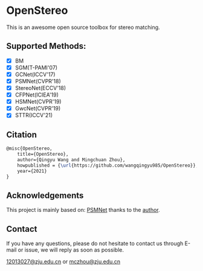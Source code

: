 # OpenStereo

This is an awesome open source toolbox for stereo matching.

## Supported Methods:

- [x] BM
- [x] SGM(T-PAMI'07)
- [x] GCNet(ICCV'17)
- [x] PSMNet(CVPR'18)
- [x] StereoNet(ECCV'18)
- [x] CFPNet(ICIEA'19)
- [x] HSMNet(CVPR'19)
- [x] GwcNet(CVPR'19)
- [x] STTR(ICCV'21)

## Citation
```tex
@misc{OpenStereo,
    title={OpenStereo},
    author={Qingyu Wang and Mingchuan Zhou},
    howpublished = {\url{https://github.com/wangqingyu985/OpenStereo}},
    year={2021}
}
```



## Acknowledgements
This project is mainly based on: [PSMNet](https://github.com/KinglittleQ/PSMNet) thanks to the [author](https://github.com/KinglittleQ).

## Contact

If you have any questions, please do not hesitate to contact us through E-mail or issue, we will reply as soon as possible.

12013027@zju.edu.cn or mczhou@zju.edu.cn